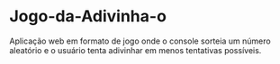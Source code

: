 # Jogo-da-Adivinha-o
Aplicação web em formato de jogo onde o console sorteia um número aleatório e o usuário tenta adivinhar em menos tentativas possíveis.
